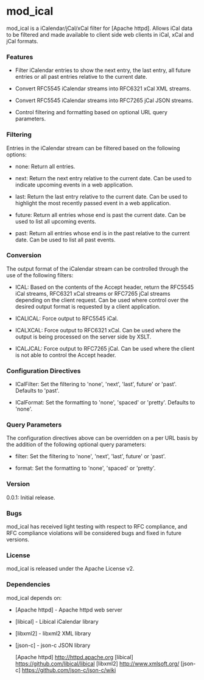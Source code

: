 # mod_ical

mod_ical is a iCalendar/jCal/xCal filter for [Apache httpd].
Allows iCal data to be filtered and made available to client
side web clients in iCal, xCal and jCal formats.


### Features

- Filter iCalendar entries to show the next entry, the last entry,
  all future entries or all past entries relative to the current
  date.

- Convert RFC5545 iCalendar streams into RFC6321 xCal XML streams.

- Convert RFC5545 iCalendar streams into RFC7265 jCal JSON streams.

- Control filtering and formatting based on optional URL query
  parameters.


### Filtering

Entries in the iCalendar stream can be filtered based on the
following options:

- none: Return all entries.

- next: Return the next entry relative to the current date. Can
  be used to indicate upcoming events in a web application.
  
- last: Return the last entry relative to the current date. Can
  be used to highlight the most recently passed event in a web
  application.

- future: Return all entries whose end is past the current date.
  Can be used to list all upcoming events.
  
- past: Return all entries whose end is in the past relative to
  the current date. Can be used to list all past events.


### Conversion

The output format of the iCalendar stream can be controlled
through the use of the following filters:

- ICAL: Based on the contents of the Accept header, return the
  RFC5545 iCal streams, RFC6321 xCal streams or RFC7265 jCal
  streams depending on the client request. Can be used where
  control over the desired output format is requested by a
  client application.
  
- ICALICAL: Force output to RFC5545 iCal.

- ICALXCAL: Force output to RFC6321 xCal. Can be used where the
  output is being processed on the server side by XSLT.
  
- ICALJCAL: Force output to RFC7265 jCal. Can be used where
  the client is not able to control the Accept header.


### Configuration Directives

- ICalFilter: Set the filtering to 'none', 'next', 'last', future'
  or 'past'. Defaults to 'past'.

- ICalFormat: Set the formatting to 'none', 'spaced' or 'pretty'.
  Defaults to 'none'.


### Query Parameters

The configuration directives above can be overridden on a per URL
basis by the addition of the following optional query parameters:

- filter: Set the filtering to 'none', 'next', 'last', future'
  or 'past'.
  
- format: Set the formatting to 'none', 'spaced' or 'pretty'.


### Version

0.0.1: Initial release.


### Bugs

mod_ical has received light testing with respect to RFC compliance,
and RFC compliance violations will be considered bugs and fixed in
future versions.

### License

mod_ical is released under the Apache License v2.


### Dependencies

mod_ical depends on:

* [Apache httpd] - Apache httpd web server
* [libical] - Libical iCalendar library
* [libxml2] - libxml2 XML library
* [json-c] - json-c JSON library


  [Apache httpd] <http://httpd.apache.org>
  [libical] <https://github.com/libical/libical>
  [libxml2] <http://www.xmlsoft.org/>
  [json-c] <https://github.com/json-c/json-c/wiki>
